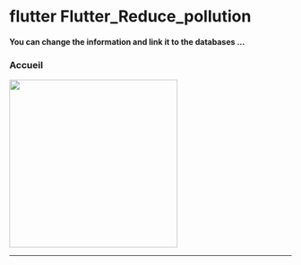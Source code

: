<h1> flutter Flutter_Reduce_pollution </h1>



<h4> You can change the information and link it to the databases ...</h4>



<h3>Accueil</h3> 


<img src="https://github.com/abenkoula71/flutter-nikz-app-D/blob/main/Screenshot_1642772981.png" width="300" /> 


<hr>
